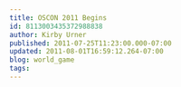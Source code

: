 ```yaml
---
title: OSCON 2011 Begins
id: 8113003435372988838
author: Kirby Urner
published: 2011-07-25T11:23:00.000-07:00
updated: 2011-08-01T16:59:12.264-07:00
blog: world_game
tags: 
---
```


